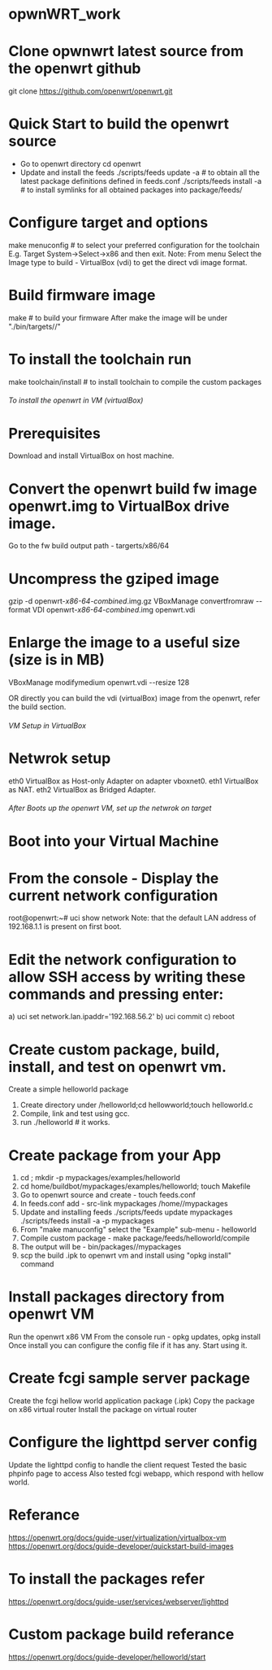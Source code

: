 # opwnWRT_work
# Clone opwnwrt latest source from the openwrt github
  git clone https://github.com/openwrt/openwrt.git

# Quick Start to build the openwrt source
  - Go to openwrt directory 
    cd openwrt
  - Update and install the feeds
    ./scripts/feeds update -a  # to obtain all the latest package definitions defined in feeds.conf
    ./scripts/feeds install -a # to install symlinks for all obtained packages into package/feeds/

# Configure target and options
  make menuconfig  # to select your preferred configuration for the toolchain
  E.g. Target System->Select->x86 and then exit.
  Note: From menu Select the Image type to build - VirtualBox (vdi) to get the direct vdi image format.  

# Build firmware image
  make    # to build your firmware
  After make the image will be under "./bin/targets/<x86>/"

# To install the toolchain run
  make toolchain/install # to install toolchain to compile the custom packages

###### To install the openwrt in VM (virtualBox) ###### 

# Prerequisites
  Download and install VirtualBox on host machine.

# Convert the openwrt build fw image openwrt.img to VirtualBox drive image.
  Go to the fw build output path - targerts/x86/64

# Uncompress the gziped image
  gzip -d openwrt-*x86-64-combined*.img.gz
  VBoxManage convertfromraw --format VDI openwrt-*x86-64-combined*.img openwrt.vdi

# Enlarge the image to a useful size (size is in MB)
  VBoxManage modifymedium openwrt.vdi --resize 128

  OR directly you can build the vdi (virtualBox) image from the openwrt, refer the build section.

###### VM Setup in VirtualBox ######

# Netwrok setup 
  eth0 VirtualBox as Host-only Adapter on adapter vboxnet0.
  eth1 VirtualBox as NAT.
  eth2 VirtualBox as Bridged Adapter.

###### After Boots up the openwrt VM, set up the netwrok on target ######

# Boot into your Virtual Machine
# From the console - Display the current network configuration
  root@openwrt:~# uci show network
  Note: that the default LAN address of 192.168.1.1 is present on first boot.

# Edit the network configuration to allow SSH access by writing these commands and pressing enter:
  a) uci set network.lan.ipaddr='192.168.56.2' 
  b) uci commit
  c) reboot

# Create custom package, build, install, and test on openwrt vm.
  Create a simple helloworld package
  1. Create directory under <pwd>/helloworld;cd hellowworld;touch helloworld.c
  2. Compile, link and test using gcc.
  3. run ./helloworld # it works.

# Create package from your App
  1. cd <pwd>; mkdir -p mypackages/examples/helloworld 
  2. cd home/buildbot/mypackages/examples/helloworld; touch Makefile
  3. Go to openwrt source and create - touch feeds.conf
  4. In feeds.conf add - src-link mypackages /home/<user>/mypackages
  5. Update and installing feeds
     ./scripts/feeds update mypackages
     ./scripts/feeds install -a -p mypackages
  6. From "make manuconfig" select the "Example" sub-menu - helloworld
  7. Compile custom package - make package/feeds/helloworld/compile
  8. The output will be - bin/packages/<arch>/mypackages
  9. scp the build .ipk to openwrt vm and install using "opkg install" command

# Install packages directory from openwrt VM
  Run the openwrt x86 VM
  From the console run  - opkg updates, opkg install <package name>
  Once install you can configure the config file if it has any.
  Start using it. 

# Create fcgi sample server package
  Create the fcgi hellow world application package (.ipk) 
  Copy the package on x86 virtual router 
  Install the package on virtual router

# Configure the lighttpd server config
  Update the lighttpd config to handle the client request
  Tested the basic phpinfo page to access
  Also tested fcgi webapp, which respond with hellow world.  

# Referance
  https://openwrt.org/docs/guide-user/virtualization/virtualbox-vm
  https://openwrt.org/docs/guide-developer/quickstart-build-images
   
# To install the packages refer
  https://openwrt.org/docs/guide-user/services/webserver/lighttpd

# Custom package build referance
  https://openwrt.org/docs/guide-developer/helloworld/start  
